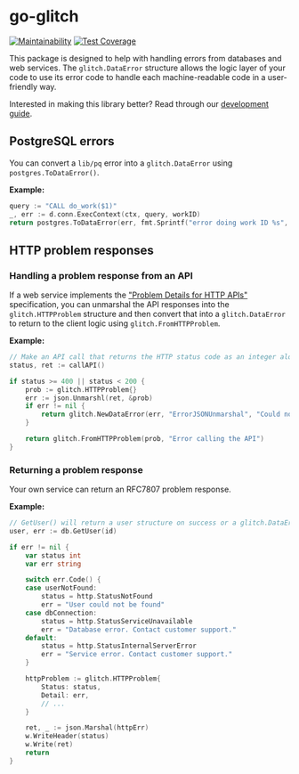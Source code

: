 # go-glitch

[![Maintainability](https://api.codeclimate.com/v1/badges/2e89b8a1b90cfdbf67da/maintainability)](https://codeclimate.com/github/sprak3000/go-glitch/maintainability)
[![Test Coverage](https://api.codeclimate.com/v1/badges/2e89b8a1b90cfdbf67da/test_coverage)](https://codeclimate.com/github/sprak3000/go-glitch/test_coverage)

This package is designed to help with handling errors from databases and web services. The `glitch.DataError` structure
allows the logic layer of your code to use its error code to handle each machine-readable code in a user-friendly way.

Interested in making this library better? Read through our [development guide](docs/development.md).

## PostgreSQL errors

You can convert a `lib/pq` error into a `glitch.DataError` using `postgres.ToDataError()`.

**Example:**

```go
query := "CALL do_work($1)"
_, err := d.conn.ExecContext(ctx, query, workID)
return postgres.ToDataError(err, fmt.Sprintf("error doing work ID %s", workID))
```

## HTTP problem responses

### Handling a problem response from an API

If a web service implements the ["Problem Details for HTTP APIs"](https://datatracker.ietf.org/doc/rfc7807)
specification, you can unmarshal the API responses into the `glitch.HTTPProblem` structure and then convert that into
a `glitch.DataError` to return to the client logic using `glitch.FromHTTPProblem`.

**Example:**

```go
// Make an API call that returns the HTTP status code as an integer along with the API response as a byte slice
status, ret := callAPI()

if status >= 400 || status < 200 {
	prob := glitch.HTTPProblem{}
	err := json.Unmarshl(ret, &prob)
	if err != nil {
        return glitch.NewDataError(err, "ErrorJSONUnmarshal", "Could not decode error response")
    }

	return glitch.FromHTTPProblem(prob, "Error calling the API")
}
```

### Returning a problem response

Your own service can return an RFC7807 problem response.

**Example:**

```go
// GetUser() will return a user structure on success or a glitch.DataError on failure.
user, err := db.GetUser(id)

if err != nil {
	var status int
	var err string

	switch err.Code() {
	case userNotFound:
		status = http.StatusNotFound
		err = "User could not be found"
	case dbConnection:
		status = http.StatusServiceUnavailable
		err = "Database error. Contact customer support."
	default:
		status = http.StatusInternalServerError
		err = "Service error. Contact customer support."
    }

	httpProblem := glitch.HTTPProblem{
        Status: status,
		Detail: err,
		// ...
    }

    ret, _ := json.Marshal(httpErr)
    w.WriteHeader(status)
    w.Write(ret)
    return
}
```
